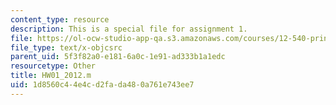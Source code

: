 ```yaml
---
content_type: resource
description: This is a special file for assignment 1.
file: https://ol-ocw-studio-app-qa.s3.amazonaws.com/courses/12-540-principles-of-the-global-positioning-system-spring-2012/1d8560c44e4cd2fada480a761e743ee7_HW01_2012.m
file_type: text/x-objcsrc
parent_uid: 5f3f82a0-e181-6a0c-1e91-ad333b1a1edc
resourcetype: Other
title: HW01_2012.m
uid: 1d8560c4-4e4c-d2fa-da48-0a761e743ee7
---
```

